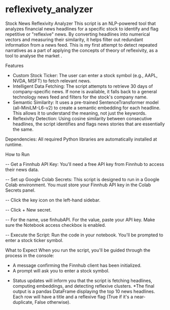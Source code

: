 # reflexivety_analyzer
Stock News Reflexivity Analyzer
This script is an NLP-powered tool that analyzes financial news headlines for a specific stock to identify and flag repetitive or "reflexive" news. By converting headlines into numerical vectors and measuring their similarity, it helps filter out redundant information from a news feed. This is my first attempt to detect repeated narratives as a part of applying the concepts of theory of reflexivity, as a tool to analyse the market .

Features
  - Custom Stock Ticker: The user can enter a stock symbol (e.g., AAPL, NVDA, MSFT) to fetch relevant news.
  - Intelligent Data Fetching: The script attempts to retrieve 30 days of company-specific news. If none is available, it falls back to a         general technology news feed and filters for the stock's company name.
  - Semantic Similarity: It uses a pre-trained SentenceTransformer model (all-MiniLM-L6-v2) to create a semantic embedding for each headline.     This allows it to understand the meaning, not just the keywords.
  - Reflexivity Detection: Using cosine similarity between consecutive headlines, the script identifies and flags news stories that are           essentially the same.

Dependencies: All required Python libraries are automatically installed at runtime.

How to Run

-- Get a Finnhub API Key: You'll need a free API key from Finnhub to access their news data.

-- Set up Google Colab Secrets: This script is designed to run in a Google Colab environment. You must store your Finnhub API key in the Colab Secrets panel.

-- Click the key icon on the left-hand sidebar.

-- Click + New secret.

-- For the name, use finhubAPI. For the value, paste your API key. Make sure the Notebook access checkbox is enabled.

-- Execute the Script: Run the code in your notebook. You'll be prompted to enter a stock ticker symbol.

 What to Expect 
When you run the script, you'll be guided through the process in the console:
* A message confirming the Finnhub client has been initialized.
* A prompt will ask you to enter a stock symbol.
+ Status updates will inform you that the script is fetching headlines, computing embeddings, and detecting reflexive clusters.
*The final output is a pandas DataFrame displaying the top 10 news headlines. Each row will have a title and a reflexive flag (True if it's a near-duplicate, False otherwise).
